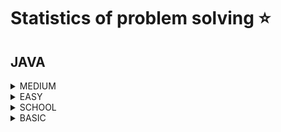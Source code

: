 # Statistics of problem solving ⭐
## JAVA
<details>
<summary>MEDIUM</summary>

|Name|Problem|Solution|Time Complexity|Space complexity
|---|---|---|---|---|
|Majority Element|https://practice.geeksforgeeks.org/problems/majority-element-1587115620/1?utm_source=geeksforgeeks&utm_medium=ml_article_practice_tab&utm_campaign=article_practice_tab|<a href='https://github.com/savra/GeeksforGeeks/tree/master/src/main/java/com/hvdbs/savra/geeksforgeeks/solution/JAVA/MajorityElement.JAVA'>Majority Element</a>|$O(N)$|$O(N)$
</details>
<details>
<summary>EASY</summary>

|Name|Problem|Solution|Time Complexity|Space complexity
|---|---|---|---|---|
|BigInteger Multiply|https://practice.geeksforgeeks.org/problems/biginteger-multiply/1?page=1&status[]=unsolved&sortBy=accuracy|<a href='https://github.com/savra/GeeksforGeeks/tree/master/src/main/java/com/hvdbs/savra/geeksforgeeks/solution/JAVA/BigIntegerMultiply.JAVA'>BigInteger Multiply</a>|$not specified$|$not specified$
|Binary matrix having maximum number of 1s|https://practice.geeksforgeeks.org/problems/binary-matrix-having-maximum-number-of-1s--170647/1?page=1&category=Binary%20Search&difficulty=School,Basic,Easy&status=unsolved&sortBy=accuracy|<a href='https://github.com/savra/GeeksforGeeks/tree/master/src/main/java/com/hvdbs/savra/geeksforgeeks/solution/JAVA/BinaryMatrixHavingMaximumNumberOf1s.JAVA'>Binary matrix having maximum number of 1s</a>|$not specified$|$not specified$
|Common elements|https://practice.geeksforgeeks.org/problems/common-elements1132/1?utm_source=gfg&utm_medium=article&utm_campaign=bottom_sticky_on_article|<a href='https://github.com/savra/GeeksforGeeks/tree/master/src/main/java/com/hvdbs/savra/geeksforgeeks/solution/JAVA/CommonElements.JAVA'>Common elements</a>|$O(N)$|$O(N)$
|Delete without head pointer|https://practice.geeksforgeeks.org/problems/delete-without-head-pointer/1?page=1&difficulty[]=-2&difficulty[]=-1&difficulty[]=0&status[]=unsolved&category[]=Linked%20List&sortBy=accuracy|<a href='https://github.com/savra/GeeksforGeeks/tree/master/src/main/java/com/hvdbs/savra/geeksforgeeks/solution/JAVA/DeleteWithoutHeadPointer.JAVA'>Delete without head pointer</a>|$not specified$|$not specified$
|Deque Implementations|https://practice.geeksforgeeks.org/problems/deque-implementations/1?page=1&difficulty[]=0&status[]=unsolved&category[]=Queue&sortBy=accuracy|<a href='https://github.com/savra/GeeksforGeeks/tree/master/src/main/java/com/hvdbs/savra/geeksforgeeks/solution/JAVA/DequeImplementations.JAVA'>Deque Implementations</a>|$not specified$|$not specified$
|Equilibrium Point|https://practice.geeksforgeeks.org/problems/equilibrium-point-1587115620/1?utm_source=gfg&utm_medium=article&utm_campaign=bottom_sticky_on_article|<a href='https://github.com/savra/GeeksforGeeks/tree/master/src/main/java/com/hvdbs/savra/geeksforgeeks/solution/JAVA/EquilibriumPoint.JAVA'>Equilibrium Point</a>|$O(N)$|$O(1)$
|Find the Highest number|https://practice.geeksforgeeks.org/problems/find-the-highest-number2259/1?page=1&category=Binary%20Search&difficulty=School,Basic,Easy&status=unsolved&sortBy=accuracy|<a href='https://github.com/savra/GeeksforGeeks/tree/master/src/main/java/com/hvdbs/savra/geeksforgeeks/solution/JAVA/FindTheHighestNumber.JAVA'>Find the Highest number</a>|$not specified$|$not specified$
|First negative integer in every window of size k|https://practice.geeksforgeeks.org/problems/first-negative-integer-in-every-window-of-size-k3345/1?page=1&difficulty[]=0&status[]=unsolved&category[]=Queue&sortBy=accuracy|<a href='https://github.com/savra/GeeksforGeeks/tree/master/src/main/java/com/hvdbs/savra/geeksforgeeks/solution/JAVA/FirstNegativeIntegerInEveryWindowOfSizeK.JAVA'>First negative integer in every window of size k</a>|$not specified$|$not specified$
|Generate Binary Numbers|https://practice.geeksforgeeks.org/problems/generate-binary-numbers-1587115620/1?page=1&difficulty[]=0&status[]=unsolved&category[]=Queue&sortBy=accuracy|<a href='https://github.com/savra/GeeksforGeeks/tree/master/src/main/java/com/hvdbs/savra/geeksforgeeks/solution/JAVA/GenerateBinaryNumbers.JAVA'>Generate Binary Numbers</a>|$O(N * LogN)$|$O(1)$
|Insert an Element at the Bottom of a Stack|https://practice.geeksforgeeks.org/problems/insert-an-element-at-the-bottom-of-a-stack/1?page=1&difficulty[]=0&status[]=unsolved&category[]=Stack&sortBy=accuracy|<a href='https://github.com/savra/GeeksforGeeks/tree/master/src/main/java/com/hvdbs/savra/geeksforgeeks/solution/JAVA/InsertAnElementAtTheBottomOfAStack.JAVA'>Insert an Element at the Bottom of a Stack</a>|$not specified$|$not specified$
|Leaders in an array|https://practice.geeksforgeeks.org/problems/leaders-in-an-array-1587115620/1?utm_source=gfg&utm_medium=article&utm_campaign=bottom_sticky_on_article|<a href='https://github.com/savra/GeeksforGeeks/tree/master/src/main/java/com/hvdbs/savra/geeksforgeeks/solution/JAVA/LeadersInAnArray.JAVA'>Leaders in an array</a>|$O(N)$|$O(1)$
|Maximum Diamonds|https://practice.geeksforgeeks.org/problems/chinky-and-diamonds3340/1?page=1&difficulty[]=0&status[]=unsolved&category[]=Queue&sortBy=accuracy|<a href='https://github.com/savra/GeeksforGeeks/tree/master/src/main/java/com/hvdbs/savra/geeksforgeeks/solution/JAVA/MaximumDiamonds.JAVA'>Maximum Diamonds</a>|$not specified$|$not specified$
|Max Level Sum in Binary Tree|https://practice.geeksforgeeks.org/problems/max-level-sum-in-binary-tree--170647/1?page=1&category=Binary%20Search&difficulty=School,Basic,Easy&status=unsolved&sortBy=accuracy|<a href='https://github.com/savra/GeeksforGeeks/tree/master/src/main/java/com/hvdbs/savra/geeksforgeeks/solution/JAVA/MaxLevelSumInBinaryTree.JAVA'>Max Level Sum in Binary Tree</a>|$not specified$|$not specified$
|Minimum Cost of ropes|https://practice.geeksforgeeks.org/problems/minimum-cost-of-ropes-1587115620/1?page=1&difficulty[]=0&status[]=unsolved&category[]=Queue&sortBy=accuracy|<a href='https://github.com/savra/GeeksforGeeks/tree/master/src/main/java/com/hvdbs/savra/geeksforgeeks/solution/JAVA/MinimumCostOfRopes.JAVA'>Minimum Cost of ropes</a>|$not specified$|$not specified$
|Occurence of an integer in a Linked List|https://practice.geeksforgeeks.org/problems/occurence-of-an-integer-in-a-linked-list/1?page=1&difficulty[]=0&status[]=unsolved&category[]=Linked%20List&sortBy=accuracy|<a href='https://github.com/savra/GeeksforGeeks/tree/master/src/main/java/com/hvdbs/savra/geeksforgeeks/solution/JAVA/OccurenceOfAnIntegerInALinkedList.JAVA'>Occurence of an integer in a Linked List</a>|$not specified$|$not specified$
|Operations on PriorityQueue|https://practice.geeksforgeeks.org/problems/operations-on-priorityqueue/1?page=1&difficulty[]=0&status[]=unsolved&category[]=Queue&sortBy=accuracy|<a href='https://github.com/savra/GeeksforGeeks/tree/master/src/main/java/com/hvdbs/savra/geeksforgeeks/solution/JAVA/OperationsOnPriorityQueue.JAVA'>Operations on PriorityQueue</a>|$not specified$|$not specified$
|Queue using stack|https://practice.geeksforgeeks.org/problems/queue-using-stack/1?page=1&difficulty[]=0&status[]=unsolved&category[]=Queue&sortBy=accuracy|<a href='https://github.com/savra/GeeksforGeeks/tree/master/src/main/java/com/hvdbs/savra/geeksforgeeks/solution/JAVA/QueueUsingStack.JAVA'>Queue using stack</a>|$not specified$|$not specified$
|Queue using two Stacks|https://practice.geeksforgeeks.org/problems/queue-using-two-stacks/1?page=1&difficulty[]=0&status[]=unsolved&category[]=Queue&sortBy=accuracy|<a href='https://github.com/savra/GeeksforGeeks/tree/master/src/main/java/com/hvdbs/savra/geeksforgeeks/solution/JAVA/QueueUsingTwoStacks.JAVA'>Queue using two Stacks</a>|$not specified$|$not specified$
|Reverse a linked list|https://practice.geeksforgeeks.org/problems/reverse-a-linked-list/1?page=1&difficulty[]=-2&difficulty[]=-1&difficulty[]=0&status[]=unsolved&category[]=Linked%20List&sortBy=accuracy|<a href='https://github.com/savra/GeeksforGeeks/tree/master/src/main/java/com/hvdbs/savra/geeksforgeeks/solution/JAVA/ReverseALinkedList.JAVA'>Reverse a linked list</a>|$not specified$|$not specified$
|Reverse First K elements of Queue|https://practice.geeksforgeeks.org/problems/reverse-first-k-elements-of-queue/1?page=1&difficulty[]=0&status[]=unsolved&category[]=Queue&sortBy=accuracy|<a href='https://github.com/savra/GeeksforGeeks/tree/master/src/main/java/com/hvdbs/savra/geeksforgeeks/solution/JAVA/ReverseFirstKElementsOfQueue.JAVA'>Reverse First K elements of Queue</a>|$not specified$|$not specified$
|Stack using two queues|https://practice.geeksforgeeks.org/problems/stack-using-two-queues/1?page=1&difficulty[]=0&status[]=unsolved&category[]=Queue&sortBy=accuracy|<a href='https://github.com/savra/GeeksforGeeks/tree/master/src/main/java/com/hvdbs/savra/geeksforgeeks/solution/JAVA/StackUsingTwoQueues.JAVA'>Stack using two queues</a>|$not specified$|$not specified$
</details>
<details>
<summary>SCHOOL</summary>

|Name|Problem|Solution|Time Complexity|Space complexity
|---|---|---|---|---|
|Addition of Two Numbers|https://practice.geeksforgeeks.org/problems/addition-of-two-numbers0812/1?page=1&difficulty[]=-2&sortBy=accuracy|<a href='https://github.com/savra/GeeksforGeeks/tree/master/src/main/java/com/hvdbs/savra/geeksforgeeks/solution/JAVA/AdditionOfTwoNumbers.JAVA'>Addition of Two Numbers</a>|$not specified$|$not specified$
|Addition of two square matrices|https://practice.geeksforgeeks.org/problems/addition-of-two-square-matrices4916/1?page=3&difficulty[]=-2&category[]=Data%20Structures&category[]=Arrays&sortBy=submissions|<a href='https://github.com/savra/GeeksforGeeks/tree/master/src/main/java/com/hvdbs/savra/geeksforgeeks/solution/JAVA/AdditionOfTwoSquareMatrices.JAVA'>Addition of two square matrices</a>|$O(N^2)$|$O(1)$
|Area of Rectangle, Right Angled Triangle and Circle|https://practice.geeksforgeeks.org/problems/area-of-rectange-right-angled-triangle-and-circle2600/1?page=3&difficulty[]=-2&status[]=unsolved&status[]=attempted&sortBy=submissions|<a href='https://github.com/savra/GeeksforGeeks/tree/master/src/main/java/com/hvdbs/savra/geeksforgeeks/solution/JAVA/AreaOfRectangleRightAngledTriangleAndCircle.JAVA'>Area of Rectangle, Right Angled Triangle and Circle</a>|$O(1)$|$O(1)$
|Armstrong Numbers|https://practice.geeksforgeeks.org/problems/armstrong-numbers2727/1?page=1&difficulty[]=-2&status[]=unsolved&status[]=attempted&sortBy=submissions|<a href='https://github.com/savra/GeeksforGeeks/tree/master/src/main/java/com/hvdbs/savra/geeksforgeeks/solution/JAVA/ArmstrongNumbers.JAVA'>Armstrong Numbers</a>|$O(1)$|$O(1)$
|Arrays (Sum of array)|https://practice.geeksforgeeks.org/problems/c-arrays-sum-of-array-set-14805/1?page=1&difficulty[]=-2&category[]=Data%20Structures&category[]=Arrays&sortBy=submissions|<a href='https://github.com/savra/GeeksforGeeks/tree/master/src/main/java/com/hvdbs/savra/geeksforgeeks/solution/JAVA/ArraysSumOfArray.JAVA'>Arrays (Sum of array)</a>|$not specified$|$not specified$
|At least two greater elements|https://practice.geeksforgeeks.org/problems/at-least-two-greater-elements4625/1?page=1&difficulty[]=-2&category[]=Data%20Structures&category[]=Arrays&sortBy=submissions|<a href='https://github.com/savra/GeeksforGeeks/tree/master/src/main/java/com/hvdbs/savra/geeksforgeeks/solution/JAVA/AtLeastTwoGreaterElements.JAVA'>At least two greater elements</a>|$not specified$|$not specified$
|Automorphic Number|https://practice.geeksforgeeks.org/problems/automorphic-number4721/1?page=3&difficulty[]=-2&status[]=unsolved&status[]=attempted&sortBy=submissions|<a href='https://github.com/savra/GeeksforGeeks/tree/master/src/main/java/com/hvdbs/savra/geeksforgeeks/solution/JAVA/AutomorphicNumber.JAVA'>Automorphic Number</a>|$O(1)$|$O(1)$
|Average in a stream|https://practice.geeksforgeeks.org/problems/average4856/1?page=2&difficulty[]=-2&category[]=Data%20Structures&category[]=Arrays&sortBy=submissions|<a href='https://github.com/savra/GeeksforGeeks/tree/master/src/main/java/com/hvdbs/savra/geeksforgeeks/solution/JAVA/AverageInAstream.JAVA'>Average in a stream</a>|$not specified$|$not specified$
|Binary representation|https://practice.geeksforgeeks.org/problems/binary-representation5003/1?page=3&difficulty[]=-2&category[]=Data%20Structures&category[]=Arrays&sortBy=submissions|<a href='https://github.com/savra/GeeksforGeeks/tree/master/src/main/java/com/hvdbs/savra/geeksforgeeks/solution/JAVA/BinaryRepresentation.JAVA'>Binary representation</a>|$O(N)$|$O(1)$
|Check for Binary|https://practice.geeksforgeeks.org/problems/check-for-binary/1?page=1&difficulty[]=-2&category[]=Data%20Structures&category[]=Arrays&sortBy=submissions|<a href='https://github.com/savra/GeeksforGeeks/tree/master/src/main/java/com/hvdbs/savra/geeksforgeeks/solution/JAVA/CheckForBinary.JAVA'>Check for Binary</a>|$not specified$|$not specified$
|Check String|https://practice.geeksforgeeks.org/problems/check-string1818/1?page=2&difficulty[]=-2&category[]=Data%20Structures&category[]=Arrays&sortBy=submissions|<a href='https://github.com/savra/GeeksforGeeks/tree/master/src/main/java/com/hvdbs/savra/geeksforgeeks/solution/JAVA/CheckString.JAVA'>Check String</a>|$O(|S|)$|$O(1)$
|C++ if-else (Decision Making)|https://practice.geeksforgeeks.org/problems/c-if-else-decision-making4138/1?page=1&difficulty[]=-2&status[]=unsolved&status[]=attempted&sortBy=submissions|<a href='https://github.com/savra/GeeksforGeeks/tree/master/src/main/java/com/hvdbs/savra/geeksforgeeks/solution/JAVA/CIfElseDecisionMaking.JAVA'>C++ if-else (Decision Making)</a>|$O(1)$|$O(1)$
|C++ Input / Output|https://practice.geeksforgeeks.org/problems/c-input-output2432/1?page=1&difficulty[]=-2&status[]=unsolved&status[]=attempted&sortBy=submissions|<a href='https://github.com/savra/GeeksforGeeks/tree/master/src/main/java/com/hvdbs/savra/geeksforgeeks/solution/JAVA/CInputOutput.JAVA'>C++ Input / Output</a>|$O(1)$|$O(1)$
|Combinational Logic|https://practice.geeksforgeeks.org/problems/combinational-logic1908/1?page=3&difficulty[]=-2&category[]=Data%20Structures&category[]=Arrays&sortBy=submissions|<a href='https://github.com/savra/GeeksforGeeks/tree/master/src/main/java/com/hvdbs/savra/geeksforgeeks/solution/JAVA/CombinationalLogic.JAVA'>Combinational Logic</a>|$O(1)$|$O(1)$
|Compete the skills|https://practice.geeksforgeeks.org/problems/compete-the-skills5807/1?page=2&difficulty[]=-2&category[]=Data%20Structures&category[]=Arrays&sortBy=submissions|<a href='https://github.com/savra/GeeksforGeeks/tree/master/src/main/java/com/hvdbs/savra/geeksforgeeks/solution/JAVA/CompeteTheSkills.JAVA'>Compete the skills</a>|$O(1)$|$O(1)$
|Convert a list of characters into a String|https://practice.geeksforgeeks.org/problems/convert-a-list-of-characters-into-a-string5142/1?page=2&difficulty[]=-2&category[]=Data%20Structures&category[]=Arrays&sortBy=submissions|<a href='https://github.com/savra/GeeksforGeeks/tree/master/src/main/java/com/hvdbs/savra/geeksforgeeks/solution/JAVA/ConvertAListOfCharactersIntoAString.JAVA'>Convert a list of characters into a String</a>|$not specified$|$not specified$
|Convert String to LowerCase|https://practice.geeksforgeeks.org/problems/java-convert-string-to-lowercase2313/1?page=1&difficulty[]=-2&category[]=Data%20Structures&category[]=Arrays&sortBy=submissions|<a href='https://github.com/savra/GeeksforGeeks/tree/master/src/main/java/com/hvdbs/savra/geeksforgeeks/solution/JAVA/ConvertStringToLowerCase.JAVA'>Convert String to LowerCase</a>|$not specified$|$not specified$
|C++ Operators (Relational) | Set 2|https://practice.geeksforgeeks.org/problems/c-operators-relational-set-21407/1?page=2&difficulty[]=-2&status[]=unsolved&status[]=attempted&sortBy=submissions|<a href='https://github.com/savra/GeeksforGeeks/tree/master/src/main/java/com/hvdbs/savra/geeksforgeeks/solution/JAVA/COperatorsRelationalSet2.JAVA'>C++ Operators (Relational) | Set 2</a>|$O(1)$|$O(1)$
|Count Digits|https://practice.geeksforgeeks.org/problems/count-digits5716/1?page=1&difficulty[]=-2&status[]=unsolved&status[]=attempted&sortBy=submissions|<a href='https://github.com/savra/GeeksforGeeks/tree/master/src/main/java/com/hvdbs/savra/geeksforgeeks/solution/JAVA/CountDigits.JAVA'>Count Digits</a>|$O(LogN)$|$O(1)$
|Count of camel case characters|https://practice.geeksforgeeks.org/problems/find-the-camel3348/1?page=2&difficulty[]=-2&category[]=Data%20Structures&category[]=Arrays&sortBy=submissions|<a href='https://github.com/savra/GeeksforGeeks/tree/master/src/main/java/com/hvdbs/savra/geeksforgeeks/solution/JAVA/CountOfCamelCaseCharacters.JAVA'>Count of camel case characters</a>|$not specified$|$not specified$
|Count of smaller elements|https://practice.geeksforgeeks.org/problems/count-of-smaller-elements5947/1?page=1&difficulty[]=-2&category[]=Data%20Structures&category[]=Arrays&sortBy=submissions|<a href='https://github.com/savra/GeeksforGeeks/tree/master/src/main/java/com/hvdbs/savra/geeksforgeeks/solution/JAVA/CountOfSmallerElements.JAVA'>Count of smaller elements</a>|$not specified$|$not specified$
|Count type of Characters|https://practice.geeksforgeeks.org/problems/count-type-of-characters3635/1?page=3&difficulty[]=-2&category[]=Data%20Structures&category[]=Arrays&sortBy=submissions|<a href='https://github.com/savra/GeeksforGeeks/tree/master/src/main/java/com/hvdbs/savra/geeksforgeeks/solution/JAVA/CountTypeOfCharacters.JAVA'>Count type of Characters</a>|$O(N)$|$O(1)$
|C++ Strings|https://practice.geeksforgeeks.org/problems/c-strings4609/1?page=2&difficulty[]=-2&category[]=Data%20Structures&category[]=Arrays&sortBy=submissions|<a href='https://github.com/savra/GeeksforGeeks/tree/master/src/main/java/com/hvdbs/savra/geeksforgeeks/solution/JAVA/CStrings.JAVA'>C++ Strings</a>|$not specified$|$not specified$
|C++ Switch Case Statement|https://practice.geeksforgeeks.org/problems/c-switch-case-statement5900/1?page=1&difficulty[]=-2&status[]=unsolved&status[]=attempted&sortBy=submissions|<a href='https://github.com/savra/GeeksforGeeks/tree/master/src/main/java/com/hvdbs/savra/geeksforgeeks/solution/JAVA/CSwitchCaseStatement.JAVA'>C++ Switch Case Statement</a>|$O(1)$|$O(1)$
|Delete alternate characters|https://practice.geeksforgeeks.org/problems/java-delete-alternate-characters4036/1?page=2&difficulty[]=-2&category[]=Data%20Structures&category[]=Arrays&sortBy=submissions|<a href='https://github.com/savra/GeeksforGeeks/tree/master/src/main/java/com/hvdbs/savra/geeksforgeeks/solution/JAVA/DeleteAlternateCharacters.JAVA'>Delete alternate characters</a>|$not specified$|$not specified$
|Determine focal length of a spherical mirror|https://practice.geeksforgeeks.org/problems/determine-focal-length-of-a-spherical-mirror5415/1?page=4&difficulty[]=-2&status[]=unsolved&status[]=attempted&sortBy=submissions|<a href='https://github.com/savra/GeeksforGeeks/tree/master/src/main/java/com/hvdbs/savra/geeksforgeeks/solution/JAVA/DetermineFocalLengthOfASphericalMirror.JAVA'>Determine focal length of a spherical mirror</a>|$O(1)$|$O(1)$
|Diagonal sum|https://practice.geeksforgeeks.org/problems/diagonal-sum0158/1?page=3&difficulty[]=-2&category[]=Data%20Structures&category[]=Arrays&sortBy=submissions|<a href='https://github.com/savra/GeeksforGeeks/tree/master/src/main/java/com/hvdbs/savra/geeksforgeeks/solution/JAVA/DiagonalSum.JAVA'>Diagonal sum</a>|$O(N)$|$O(1)$
|Display longest name|https://practice.geeksforgeeks.org/problems/display-longest-name0853/1?page=1&difficulty[]=-2&category[]=Data%20Structures&category[]=Arrays&sortBy=submissions|<a href='https://github.com/savra/GeeksforGeeks/tree/master/src/main/java/com/hvdbs/savra/geeksforgeeks/solution/JAVA/DisplayLongestName.JAVA'>Display longest name</a>|$not specified$|$not specified$
|Distance between 2 points|https://practice.geeksforgeeks.org/problems/distance-between-2-points3200/1?page=3&difficulty[]=-2&status[]=unsolved&status[]=attempted&sortBy=submissions|<a href='https://github.com/savra/GeeksforGeeks/tree/master/src/main/java/com/hvdbs/savra/geeksforgeeks/solution/JAVA/DistanceBetween2Points.JAVA'>Distance between 2 points</a>|$O(1)$|$O(1)$
|Even Odd Sum|https://practice.geeksforgeeks.org/problems/even-odd-sum5450/1?page=3&difficulty[]=-2&status[]=unsolved&status[]=attempted&sortBy=submissions|<a href='https://github.com/savra/GeeksforGeeks/tree/master/src/main/java/com/hvdbs/savra/geeksforgeeks/solution/JAVA/EvenOddSum.JAVA'>Even Odd Sum</a>|$O(N)$|$O(1)$
|Extract the integers|https://practice.geeksforgeeks.org/problems/extract-the-integers4428/1?page=3&difficulty[]=-2&category[]=Data%20Structures&category[]=Arrays&sortBy=submissions|<a href='https://github.com/savra/GeeksforGeeks/tree/master/src/main/java/com/hvdbs/savra/geeksforgeeks/solution/JAVA/ExtractTheIntegers.JAVA'>Extract the integers</a>|$O(N)$|$O(N)$
|Fascinating Number|https://practice.geeksforgeeks.org/problems/fascinating-number3751/1?page=2&difficulty[]=-2&category[]=Data%20Structures&category[]=Arrays&sortBy=submissions|<a href='https://github.com/savra/GeeksforGeeks/tree/master/src/main/java/com/hvdbs/savra/geeksforgeeks/solution/JAVA/FascinatingNumber.JAVA'>Fascinating Number</a>|$O(1)$|$O(1)$
|Find difference between sum of diagonals|https://practice.geeksforgeeks.org/problems/find-difference-between-sum-of-diagonals1554/1?page=3&difficulty[]=-2&category[]=Data%20Structures&category[]=Arrays&sortBy=submissions|<a href='https://github.com/savra/GeeksforGeeks/tree/master/src/main/java/com/hvdbs/savra/geeksforgeeks/solution/JAVA/FindDifferenceBetweenSumOfDiagonals.JAVA'>Find difference between sum of diagonals</a>|$O(N)$|$O(1)$
|Find Index|https://practice.geeksforgeeks.org/problems/find-index4752/1?page=1&difficulty[]=-2&category[]=Data%20Structures&category[]=Arrays&sortBy=submissions|<a href='https://github.com/savra/GeeksforGeeks/tree/master/src/main/java/com/hvdbs/savra/geeksforgeeks/solution/JAVA/FindIndex.JAVA'>Find Index</a>|$not specified$|$not specified$
|Find the median|https://practice.geeksforgeeks.org/problems/find-the-median0527/1?page=1&difficulty[]=-2&status[]=unsolved&status[]=attempted&sortBy=submissions|<a href='https://github.com/savra/GeeksforGeeks/tree/master/src/main/java/com/hvdbs/savra/geeksforgeeks/solution/JAVA/FindTheMedian.JAVA'>Find the median</a>|$O(N * LogN)$|$O(1)$
|1s Complement|https://practice.geeksforgeeks.org/problems/1s-complement2819/1?page=3&difficulty[]=-2&category[]=Data%20Structures&category[]=Arrays&sortBy=submissions|<a href='https://github.com/savra/GeeksforGeeks/tree/master/src/main/java/com/hvdbs/savra/geeksforgeeks/solution/JAVA/FirstComplement.JAVA'>1s Complement</a>|$O(N)$|$O(N)$
|Front-Back Transformation - copy|https://practice.geeksforgeeks.org/problems/front-back-transformation1659/1?page=3&difficulty[]=-2&category[]=Data%20Structures&category[]=Arrays&sortBy=submissions|<a href='https://github.com/savra/GeeksforGeeks/tree/master/src/main/java/com/hvdbs/savra/geeksforgeeks/solution/JAVA/FrontBackTransformationCopy.JAVA'>Front-Back Transformation - copy</a>|$O(N)$|$O(N)$
|Full Prime|https://practice.geeksforgeeks.org/problems/full-prime2659/1?page=2&difficulty[]=-2&status[]=unsolved&status[]=attempted&sortBy=submissions|<a href='https://github.com/savra/GeeksforGeeks/tree/master/src/main/java/com/hvdbs/savra/geeksforgeeks/solution/JAVA/FullPrime.JAVA'>Full Prime</a>|$O(LogN)$|$O(1)$
|GCD of two numbers|https://practice.geeksforgeeks.org/problems/gcd-of-two-numbers3459/1?page=1&difficulty[]=-2&status[]=unsolved&status[]=attempted&sortBy=submissions|<a href='https://github.com/savra/GeeksforGeeks/tree/master/src/main/java/com/hvdbs/savra/geeksforgeeks/solution/JAVA/GcdOfTwoNumbers.JAVA'>GCD of two numbers</a>|$O(Log(Min(a, b)))$|$O(1)$
|Greatest of three numbers|https://practice.geeksforgeeks.org/problems/greatest-of-three-numbers2520/1?page=2&difficulty[]=-2&status[]=unsolved&status[]=attempted&sortBy=submissions|<a href='https://github.com/savra/GeeksforGeeks/tree/master/src/main/java/com/hvdbs/savra/geeksforgeeks/solution/JAVA/GreatestOfThreeNumbers.JAVA'>Greatest of three numbers</a>|$O(1)$|$O(1)$
|12 hour clock addition|https://practice.geeksforgeeks.org/problems/12-hour-clock-addition1206/1?page=3&difficulty[]=-2&status[]=unsolved&status[]=attempted&sortBy=submissions|<a href='https://github.com/savra/GeeksforGeeks/tree/master/src/main/java/com/hvdbs/savra/geeksforgeeks/solution/JAVA/HourClockAddition.JAVA'>12 hour clock addition</a>|$not specified$|$not specified$
|12 hour clock Multiplication|https://practice.geeksforgeeks.org/problems/12-hour-clock-multiplication4709/1?page=4&difficulty[]=-2&status[]=unsolved&status[]=attempted&sortBy=submissions|<a href='https://github.com/savra/GeeksforGeeks/tree/master/src/main/java/com/hvdbs/savra/geeksforgeeks/solution/JAVA/HourClockMultiplication.JAVA'>12 hour clock Multiplication</a>|$O(1)$|$O(1)$
|12 hour clock subtraction|https://practice.geeksforgeeks.org/problems/12-hour-clock-subtraction1708/1?page=3&difficulty[]=-2&status[]=unsolved&status[]=attempted&sortBy=submissions|<a href='https://github.com/savra/GeeksforGeeks/tree/master/src/main/java/com/hvdbs/savra/geeksforgeeks/solution/JAVA/HourClockSubtraction.JAVA'>12 hour clock subtraction</a>|$not specified$|$not specified$
|Identical Matrices|https://practice.geeksforgeeks.org/problems/identical-matrices1042/1?page=3&difficulty[]=-2&category[]=Data%20Structures&category[]=Arrays&sortBy=submissions|<a href='https://github.com/savra/GeeksforGeeks/tree/master/src/main/java/com/hvdbs/savra/geeksforgeeks/solution/JAVA/IdenticalMatrices.JAVA'>Identical Matrices</a>|$O(N^2)$|$O(1)$
|if-else (Decision Making)|https://practice.geeksforgeeks.org/problems/java-if-else-decision-making0924/1?page=1&difficulty[]=-2&status[]=unsolved&status[]=attempted&sortBy=submissions|<a href='https://github.com/savra/GeeksforGeeks/tree/master/src/main/java/com/hvdbs/savra/geeksforgeeks/solution/JAVA/ifElseDecisionMaking.JAVA'>if-else (Decision Making)</a>|$O(1)$|$O(1)$
|Java Abstract keyword|https://practice.geeksforgeeks.org/problems/java-abstract-keyword/1?page=4&difficulty[]=-2&status[]=unsolved&status[]=attempted&sortBy=submissions|<a href='https://github.com/savra/GeeksforGeeks/tree/master/src/main/java/com/hvdbs/savra/geeksforgeeks/solution/JAVA/JavaAbstractKeyword.JAVA'>Java Abstract keyword</a>|$O(1)$|$O(1)$
|Java Arrays | Set 1|https://practice.geeksforgeeks.org/problems/java-arrays-set-11354/1?page=2&difficulty[]=-2&category[]=Data%20Structures&category[]=Arrays&sortBy=submissions|<a href='https://github.com/savra/GeeksforGeeks/tree/master/src/main/java/com/hvdbs/savra/geeksforgeeks/solution/JAVA/JavaArraysSet1.JAVA'>Java Arrays | Set 1</a>|$not specified$|$not specified$
|Java Basic Data Types|https://practice.geeksforgeeks.org/problems/java-basic-data-types0041/1?page=2&difficulty[]=-2&status[]=unsolved&status[]=attempted&sortBy=submissions|<a href='https://github.com/savra/GeeksforGeeks/tree/master/src/main/java/com/hvdbs/savra/geeksforgeeks/solution/JAVA/JavaBasicDataTypes.JAVA'>Java Basic Data Types</a>|$not specified$|$not specified$
|Java Classes Introduction|https://practice.geeksforgeeks.org/problems/java-classes-introduction/1?page=3&difficulty[]=-2&status[]=unsolved&status[]=attempted&sortBy=submissions|<a href='https://github.com/savra/GeeksforGeeks/tree/master/src/main/java/com/hvdbs/savra/geeksforgeeks/solution/JAVA/JavaClassesIntroduction.JAVA'>Java Classes Introduction</a>|$not specified$|$not specified$
|Java Hello World|https://practice.geeksforgeeks.org/problems/java-hello-world4004/1?page=1&difficulty[]=-2&sortBy=accuracy|<a href='https://github.com/savra/GeeksforGeeks/tree/master/src/main/java/com/hvdbs/savra/geeksforgeeks/solution/JAVA/JavaHelloWorld.JAVA'>Java Hello World</a>|$not specified$|$not specified$
|Java Inheritance|https://practice.geeksforgeeks.org/problems/java-inheritance/1?page=2&difficulty[]=-2&status[]=unsolved&status[]=attempted&sortBy=submissions|<a href='https://github.com/savra/GeeksforGeeks/tree/master/src/main/java/com/hvdbs/savra/geeksforgeeks/solution/JAVA/JavaInheritance.JAVA'>Java Inheritance</a>|$not specified$|$not specified$
|Java Input/Output|https://practice.geeksforgeeks.org/problems/java-inputoutput0118/1?page=2&difficulty[]=-2&status[]=unsolved&status[]=attempted&sortBy=submissions|<a href='https://github.com/savra/GeeksforGeeks/tree/master/src/main/java/com/hvdbs/savra/geeksforgeeks/solution/JAVA/JavaInputOutput.JAVA'>Java Input/Output</a>|$O(1)$|$O(1)$
|Java loops | Set 1|https://practice.geeksforgeeks.org/problems/java-loops-set-11726/1?page=2&difficulty[]=-2&status[]=unsolved&status[]=attempted&sortBy=submissions|<a href='https://github.com/savra/GeeksforGeeks/tree/master/src/main/java/com/hvdbs/savra/geeksforgeeks/solution/JAVA/JavaLoopsSet1.JAVA'>Java loops | Set 1</a>|$O(N)$|$O(N)$
|Java Operators(Relational) | Set - 2|https://practice.geeksforgeeks.org/problems/java-operatorsrelational-set-22338/1?page=3&difficulty[]=-2&status[]=unsolved&status[]=attempted&sortBy=submissions|<a href='https://github.com/savra/GeeksforGeeks/tree/master/src/main/java/com/hvdbs/savra/geeksforgeeks/solution/JAVA/JavaOperatorsRelationalSet2.JAVA'>Java Operators(Relational) | Set - 2</a>|$O(1)$|$O(1)$
|Java Override|https://practice.geeksforgeeks.org/problems/java-override/1?page=3&difficulty[]=-2&status[]=unsolved&status[]=attempted&sortBy=submissions|<a href='https://github.com/savra/GeeksforGeeks/tree/master/src/main/java/com/hvdbs/savra/geeksforgeeks/solution/JAVA/JavaOverride.JAVA'>Java Override</a>|$O(1)$|$O(1)$
|Java Strings | Set 1|https://practice.geeksforgeeks.org/problems/java-strings-set-15112/1?page=2&difficulty[]=-2&category[]=Data%20Structures&category[]=Arrays&sortBy=submissions|<a href='https://github.com/savra/GeeksforGeeks/tree/master/src/main/java/com/hvdbs/savra/geeksforgeeks/solution/JAVA/JavaStringsSet1.JAVA'>Java Strings | Set 1</a>|$not specified$|$not specified$
|Java Substring|https://practice.geeksforgeeks.org/problems/java-substring5058/1?page=3&difficulty[]=-2&category[]=Data%20Structures&category[]=Arrays&sortBy=submissions|<a href='https://github.com/savra/GeeksforGeeks/tree/master/src/main/java/com/hvdbs/savra/geeksforgeeks/solution/JAVA/JavaSubstring.JAVA'>Java Substring</a>|$not specified$|$not specified$
|Java Switch Case statement|https://practice.geeksforgeeks.org/problems/java-switch-case-statement3529/1?page=1&difficulty[]=-2&status[]=unsolved&status[]=attempted&sortBy=submissions|<a href='https://github.com/savra/GeeksforGeeks/tree/master/src/main/java/com/hvdbs/savra/geeksforgeeks/solution/JAVA/JavaSwitchCaseStatement.JAVA'>Java Switch Case statement</a>|$O(1)$|$O(1)$
|Lower case to upper case|https://practice.geeksforgeeks.org/problems/lower-case-to-upper-case3410/1?page=2&difficulty[]=-2&category[]=Data%20Structures&category[]=Arrays&sortBy=submissions|<a href='https://github.com/savra/GeeksforGeeks/tree/master/src/main/java/com/hvdbs/savra/geeksforgeeks/solution/JAVA/LowerCaseToUpperCase.JAVA'>Lower case to upper case</a>|$not specified$|$not specified$
|Mean|https://practice.geeksforgeeks.org/problems/mean0021/1?page=2&difficulty[]=-2&status[]=unsolved&status[]=attempted&sortBy=submissions|<a href='https://github.com/savra/GeeksforGeeks/tree/master/src/main/java/com/hvdbs/savra/geeksforgeeks/solution/JAVA/Mean.JAVA'>Mean</a>|$O(N)$|$O(1)$
|Multiplication Table|https://practice.geeksforgeeks.org/problems/print-table0303/1?page=1&difficulty[]=-2&status[]=unsolved&status[]=attempted&sortBy=submissions|<a href='https://github.com/savra/GeeksforGeeks/tree/master/src/main/java/com/hvdbs/savra/geeksforgeeks/solution/JAVA/MultiplicationTable.JAVA'>Multiplication Table</a>|$O(1)$|$O(1)$
|Multiply Array|https://practice.geeksforgeeks.org/problems/multiply-array-1658312632/1?page=2&difficulty[]=-2&status[]=unsolved&status[]=attempted&sortBy=submissions|<a href='https://github.com/savra/GeeksforGeeks/tree/master/src/main/java/com/hvdbs/savra/geeksforgeeks/solution/JAVA/MultiplyArray.JAVA'>Multiply Array</a>|$O(N)$|$O(1)$
|Multiply Matrices|https://practice.geeksforgeeks.org/problems/multiply-matrices/1?page=2&difficulty[]=-2&category[]=Data%20Structures&category[]=Arrays&sortBy=submissions|<a href='https://github.com/savra/GeeksforGeeks/tree/master/src/main/java/com/hvdbs/savra/geeksforgeeks/solution/JAVA/MultiplyMatrices.JAVA'>Multiply Matrices</a>|$not specified$|$not specified$
|nPr|https://practice.geeksforgeeks.org/problems/npr4253/1?page=1&difficulty[]=-2&status[]=unsolved&status[]=attempted&sortBy=submissions|<a href='https://github.com/savra/GeeksforGeeks/tree/master/src/main/java/com/hvdbs/savra/geeksforgeeks/solution/JAVA/nPr.JAVA'>nPr</a>|$O(N)$|$O(N)$
|Number Pattern|https://practice.geeksforgeeks.org/problems/number-pattern0517/1?page=4&difficulty[]=-2&status[]=unsolved&status[]=attempted&sortBy=submissions|<a href='https://github.com/savra/GeeksforGeeks/tree/master/src/main/java/com/hvdbs/savra/geeksforgeeks/solution/JAVA/NumberPattern.JAVA'>Number Pattern</a>|$O(N^2)$|$O(N)$
|Odd or Even|https://practice.geeksforgeeks.org/problems/odd-or-even3618/1?page=1&difficulty[]=-2&category[]=Data%20Structures&category[]=Arrays&sortBy=submissions|<a href='https://github.com/savra/GeeksforGeeks/tree/master/src/main/java/com/hvdbs/savra/geeksforgeeks/solution/JAVA/OddOrEven.JAVA'>Odd or Even</a>|$not specified$|$not specified$
|Palindrome|https://practice.geeksforgeeks.org/problems/palindrome0746/1?page=1&difficulty[]=-2&status[]=unsolved&status[]=attempted&sortBy=submissions|<a href='https://github.com/savra/GeeksforGeeks/tree/master/src/main/java/com/hvdbs/savra/geeksforgeeks/solution/JAVA/Palindrome.JAVA'>Palindrome</a>|$O(N)$|$O(N)$
|Palindromic Array|https://practice.geeksforgeeks.org/problems/palindromic-array-1587115620/1?page=1&difficulty[]=-2&category[]=Data%20Structures&category[]=Arrays&sortBy=submissions|<a href='https://github.com/savra/GeeksforGeeks/tree/master/src/main/java/com/hvdbs/savra/geeksforgeeks/solution/JAVA/PalindromicArray.JAVA'>Palindromic Array</a>|$not specified$|$not specified$
|Parallel or Perpendicular?|https://practice.geeksforgeeks.org/problems/parallel-or-perpendicular4257/1?page=4&difficulty[]=-2&status[]=unsolved&status[]=attempted&sortBy=submissions|<a href='https://github.com/savra/GeeksforGeeks/tree/master/src/main/java/com/hvdbs/savra/geeksforgeeks/solution/JAVA/ParallelOrPerpendicular.JAVA'>Parallel or Perpendicular?</a>|$not specified$|$not specified$
|Party of Couples|https://practice.geeksforgeeks.org/problems/alone-in-couple5507/1?page=1&difficulty[]=-2&category[]=Data%20Structures&category[]=Arrays&sortBy=submissions|<a href='https://github.com/savra/GeeksforGeeks/tree/master/src/main/java/com/hvdbs/savra/geeksforgeeks/solution/JAVA/PartyOfCouples.JAVA'>Party of Couples</a>|$not specified$|$not specified$
|Pattern of Strings|https://practice.geeksforgeeks.org/problems/pattern-of-strings3829/1?page=3&difficulty[]=-2&category[]=Data%20Structures&category[]=Arrays&sortBy=submissions|<a href='https://github.com/savra/GeeksforGeeks/tree/master/src/main/java/com/hvdbs/savra/geeksforgeeks/solution/JAVA/PatternOfStrings.JAVA'>Pattern of Strings</a>|$O(N)$|$O(N)$
|Pattern Printing|https://practice.geeksforgeeks.org/problems/pattern-printing1347/1?page=2&difficulty[]=-2&status[]=unsolved&status[]=attempted&sortBy=submissions|<a href='https://github.com/savra/GeeksforGeeks/tree/master/src/main/java/com/hvdbs/savra/geeksforgeeks/solution/JAVA/PatternPrinting.JAVA'>Pattern Printing</a>|$O(N)$|$O(1)$
|Perfect Arrays|https://practice.geeksforgeeks.org/problems/perfect-arrays4645/1?page=1&difficulty[]=-2&category[]=Data%20Structures&category[]=Arrays&sortBy=submissions|<a href='https://github.com/savra/GeeksforGeeks/tree/master/src/main/java/com/hvdbs/savra/geeksforgeeks/solution/JAVA/PerfectArrays.JAVA'>Perfect Arrays</a>|$not specified$|$not specified$
|Perfect Number|https://practice.geeksforgeeks.org/problems/perfect-number3759/1?page=3&difficulty[]=-2&status[]=unsolved&status[]=attempted&sortBy=submissions|<a href='https://github.com/savra/GeeksforGeeks/tree/master/src/main/java/com/hvdbs/savra/geeksforgeeks/solution/JAVA/PerfectNumber.JAVA'>Perfect Number</a>|$O(LogN * N)$|$O(1)$
|Power of Pow | Even Number|https://practice.geeksforgeeks.org/problems/power-of-pow-even-number5440/1?page=2&difficulty[]=-2&status[]=unsolved&status[]=attempted&sortBy=submissions|<a href='https://github.com/savra/GeeksforGeeks/tree/master/src/main/java/com/hvdbs/savra/geeksforgeeks/solution/JAVA/PowerOfPowEvenNumber.JAVA'>Power of Pow | Even Number</a>|$O(N)$|$O(1)$
|Power of Pow | Odd Numbers|https://practice.geeksforgeeks.org/problems/power-of-pow-odd-numbers1103/1?page=2&difficulty[]=-2&status[]=unsolved&status[]=attempted&sortBy=submissions|<a href='https://github.com/savra/GeeksforGeeks/tree/master/src/main/java/com/hvdbs/savra/geeksforgeeks/solution/JAVA/PowerOfPowOddNumbers.JAVA'>Power of Pow | Odd Numbers</a>|$O(N)$|$O(1)$
|Print 1 To N Without Loop|https://practice.geeksforgeeks.org/problems/print-1-to-n-without-using-loops-1587115620/1?page=1&difficulty[]=-2&status[]=unsolved&status[]=attempted&sortBy=submissions|<a href='https://github.com/savra/GeeksforGeeks/tree/master/src/main/java/com/hvdbs/savra/geeksforgeeks/solution/JAVA/Print1ToNWithoutLoop.JAVA'>Print 1 To N Without Loop</a>|$O(N)$|$O(N)$
|Print 1 to n without using loops|https://practice.geeksforgeeks.org/problems/print-1-to-n-without-using-loops3621/1?page=1&difficulty[]=-2&status[]=unsolved&status[]=attempted&sortBy=submissions|<a href='https://github.com/savra/GeeksforGeeks/tree/master/src/main/java/com/hvdbs/savra/geeksforgeeks/solution/JAVA/Print1ToNWithoutUsingLoops.JAVA'>Print 1 to n without using loops</a>|$O(N)$|$O(N)$
|Print alternate elements of an array|https://practice.geeksforgeeks.org/problems/print-alternate-elements-of-an-array/1?page=1&difficulty[]=-2&category[]=Data%20Structures&category[]=Arrays&sortBy=submissions|<a href='https://github.com/savra/GeeksforGeeks/tree/master/src/main/java/com/hvdbs/savra/geeksforgeeks/solution/JAVA/PrintAlternateElementsOfAnArray.JAVA'>Print alternate elements of an array</a>|$not specified$|$not specified$
|Print Elements of Array|https://practice.geeksforgeeks.org/problems/print-elements-of-array4910/1?utm_source=geeksforgeeks&utm_medium=ml_article_practice_tab&utm_campaign=article_practice_tab|<a href='https://github.com/savra/GeeksforGeeks/tree/master/src/main/java/com/hvdbs/savra/geeksforgeeks/solution/JAVA/PrintElementsOfArray.JAVA'>Print Elements of Array</a>|$not specified$|$not specified$
|Print the left element|https://practice.geeksforgeeks.org/problems/print-the-left-element2009/1?page=2&difficulty[]=-2&category[]=Data%20Structures&category[]=Arrays&sortBy=submissions|<a href='https://github.com/savra/GeeksforGeeks/tree/master/src/main/java/com/hvdbs/savra/geeksforgeeks/solution/JAVA/PrintTheLeftElement.JAVA'>Print the left element</a>|$not specified$|$not specified$
|Program to print reciprocal of letters|https://practice.geeksforgeeks.org/problems/program-to-print-reciprocal-of-letters36233623/1?page=3&difficulty[]=-2&category[]=Data%20Structures&category[]=Arrays&sortBy=submissions|<a href='https://github.com/savra/GeeksforGeeks/tree/master/src/main/java/com/hvdbs/savra/geeksforgeeks/solution/JAVA/ProgramToPrintReciprocalOfLetters.JAVA'>Program to print reciprocal of letters</a>|$O(N)$|$O(N)$
|Remainder Evaluation|https://practice.geeksforgeeks.org/problems/remainder-evaluation3755/1?page=1&difficulty[]=-2&sortBy=accuracy|<a href='https://github.com/savra/GeeksforGeeks/tree/master/src/main/java/com/hvdbs/savra/geeksforgeeks/solution/JAVA/RemainderEvaluation.JAVA'>Remainder Evaluation</a>|$not specified$|$not specified$
|Remove characters from alphanumeric string|https://practice.geeksforgeeks.org/problems/remove-characters-from-alphanumeric-string0648/1?page=3&difficulty[]=-2&category[]=Data%20Structures&category[]=Arrays&sortBy=submissions|<a href='https://github.com/savra/GeeksforGeeks/tree/master/src/main/java/com/hvdbs/savra/geeksforgeeks/solution/JAVA/RemoveCharactersFromAlphanumericString.JAVA'>Remove characters from alphanumeric string</a>|$not specified$|$not specified$
|Remove Spaces|https://practice.geeksforgeeks.org/problems/remove-spaces0128/1?page=1&difficulty[]=-2&category[]=Data%20Structures&category[]=Arrays&sortBy=submissions|<a href='https://github.com/savra/GeeksforGeeks/tree/master/src/main/java/com/hvdbs/savra/geeksforgeeks/solution/JAVA/RemoveSpaces.JAVA'>Remove Spaces</a>|$not specified$|$not specified$
|Remove vowels from string|https://practice.geeksforgeeks.org/problems/remove-vowels-from-string1446/1?page=2&difficulty[]=-2&category[]=Data%20Structures&category[]=Arrays&sortBy=submissions|<a href='https://github.com/savra/GeeksforGeeks/tree/master/src/main/java/com/hvdbs/savra/geeksforgeeks/solution/JAVA/RemoveVowelsFromString.JAVA'>Remove vowels from string</a>|$not specified$|$not specified$
|Reverse a String|https://practice.geeksforgeeks.org/problems/java-reverse-a-string0416/1?page=2&difficulty[]=-2&category[]=Data%20Structures&category[]=Arrays&sortBy=submissions|<a href='https://github.com/savra/GeeksforGeeks/tree/master/src/main/java/com/hvdbs/savra/geeksforgeeks/solution/JAVA/ReverseAString.JAVA'>Reverse a String</a>|$not specified$|$not specified$
|Reverse digits|https://practice.geeksforgeeks.org/problems/reverse-digit0316/1?page=1&difficulty[]=-2&status[]=unsolved&status[]=attempted&sortBy=submissions|<a href='https://github.com/savra/GeeksforGeeks/tree/master/src/main/java/com/hvdbs/savra/geeksforgeeks/solution/JAVA/ReverseDigits.JAVA'>Reverse digits</a>|$O(LogN)$|$O(1)$
|Reversing the vowels|https://practice.geeksforgeeks.org/problems/reversing-the-vowels5304/1?page=2&difficulty[]=-2&category[]=Data%20Structures&category[]=Arrays&sortBy=submissions|<a href='https://github.com/savra/GeeksforGeeks/tree/master/src/main/java/com/hvdbs/savra/geeksforgeeks/solution/JAVA/ReversingTheVowels.JAVA'>Reversing the vowels</a>|$not specified$|$not specified$
|Series AP|https://practice.geeksforgeeks.org/problems/series-ap5310/1?page=1&difficulty[]=-2&status[]=unsolved&status[]=attempted&sortBy=submissions|<a href='https://github.com/savra/GeeksforGeeks/tree/master/src/main/java/com/hvdbs/savra/geeksforgeeks/solution/JAVA/SeriesAP.JAVA'>Series AP</a>|$O(1)$|$O(1)$
|Simple Interest|https://practice.geeksforgeeks.org/problems/simple-interest3457/1?page=2&difficulty[]=-2&status[]=unsolved&status[]=attempted&sortBy=submissions|<a href='https://github.com/savra/GeeksforGeeks/tree/master/src/main/java/com/hvdbs/savra/geeksforgeeks/solution/JAVA/SimpleInterest.JAVA'>Simple Interest</a>|$O(1)$|$O(1)$
|Smaller and Larger|https://practice.geeksforgeeks.org/problems/smaller-and-larger4005/1?page=2&difficulty[]=-2&category[]=Data%20Structures&category[]=Arrays&sortBy=submissions|<a href='https://github.com/savra/GeeksforGeeks/tree/master/src/main/java/com/hvdbs/savra/geeksforgeeks/solution/JAVA/SmallerAndLarger.JAVA'>Smaller and Larger</a>|$not specified$|$not specified$
|Small Factorial|https://practice.geeksforgeeks.org/problems/small-factorial0854/1?page=2&difficulty[]=-2&status[]=unsolved&status[]=attempted&sortBy=submissions|<a href='https://github.com/savra/GeeksforGeeks/tree/master/src/main/java/com/hvdbs/savra/geeksforgeeks/solution/JAVA/SmallFactorial.JAVA'>Small Factorial</a>|$O(N)$|$O(1)$
|Split Strings|https://practice.geeksforgeeks.org/problems/split-strings5211/1?page=3&difficulty[]=-2&category[]=Data%20Structures&category[]=Arrays&sortBy=submissions|<a href='https://github.com/savra/GeeksforGeeks/tree/master/src/main/java/com/hvdbs/savra/geeksforgeeks/solution/JAVA/SplitStrings.JAVA'>Split Strings</a>|$O(N)$|$O(N)$
|Sum of an AP|https://practice.geeksforgeeks.org/problems/sum-of-an-ap1025/1?page=3&difficulty[]=-2&status[]=unsolved&status[]=attempted&sortBy=submissions|<a href='https://github.com/savra/GeeksforGeeks/tree/master/src/main/java/com/hvdbs/savra/geeksforgeeks/solution/JAVA/SumOfAnAP.JAVA'>Sum of an AP</a>|$O(N)$|$O(1)$
|Sum of Array|https://practice.geeksforgeeks.org/problems/sum-of-array2326/1?page=1&difficulty[]=-2&category[]=Data%20Structures&category[]=Arrays&sortBy=submissions|<a href='https://github.com/savra/GeeksforGeeks/tree/master/src/main/java/com/hvdbs/savra/geeksforgeeks/solution/JAVA/SumOfArray.JAVA'>Sum of Array</a>|$not specified$|$not specified$
|Sum of Array Elements|https://practice.geeksforgeeks.org/problems/sum-of-array-elements2502/1?page=1&difficulty[]=-2&category[]=Data%20Structures&category[]=Arrays&sortBy=submissions|<a href='https://github.com/savra/GeeksforGeeks/tree/master/src/main/java/com/hvdbs/savra/geeksforgeeks/solution/JAVA/SumOfArrayElements.JAVA'>Sum of Array Elements</a>|$not specified$|$not specified$
|Sum of Digit is Pallindrome or not|https://practice.geeksforgeeks.org/problems/sum-of-digit-is-pallindrome-or-not2751/1?page=1&difficulty[]=-2&status[]=unsolved&status[]=attempted&sortBy=submissions|<a href='https://github.com/savra/GeeksforGeeks/tree/master/src/main/java/com/hvdbs/savra/geeksforgeeks/solution/JAVA/SumOfDigitIsPallindromeOrNot.JAVA'>Sum of Digit is Pallindrome or not</a>|$O(LogN)$|$O(LogN)$
|Sum Of Digits|https://practice.geeksforgeeks.org/problems/sum-of-digits1742/1?page=1&difficulty[]=-2&status[]=unsolved&status[]=attempted&sortBy=submissions|<a href='https://github.com/savra/GeeksforGeeks/tree/master/src/main/java/com/hvdbs/savra/geeksforgeeks/solution/JAVA/SumOfDigits.JAVA'>Sum Of Digits</a>|$O(LogN)$|$O(1)$
|Sum of elements in a matrix|https://practice.geeksforgeeks.org/problems/sum-of-elements-in-a-matrix2000/1?page=2&difficulty[]=-2&category[]=Data%20Structures&category[]=Arrays&sortBy=submissions|<a href='https://github.com/savra/GeeksforGeeks/tree/master/src/main/java/com/hvdbs/savra/geeksforgeeks/solution/JAVA/SumOfElementsInAMatrix.JAVA'>Sum of elements in a matrix</a>|$not specified$|$not specified$
|Sum of GP|https://practice.geeksforgeeks.org/problems/sum-of-gp2120/1?page=3&difficulty[]=-2&status[]=unsolved&status[]=attempted&sortBy=submissions|<a href='https://github.com/savra/GeeksforGeeks/tree/master/src/main/java/com/hvdbs/savra/geeksforgeeks/solution/JAVA/SumOfGP.JAVA'>Sum of GP</a>|$O(N)$|$O(1)$
|Sum of odd and even elements|https://practice.geeksforgeeks.org/problems/sum-of-odd-and-even-elements3033/1?page=3&difficulty[]=-2&status[]=unsolved&status[]=attempted&sortBy=submissions|<a href='https://github.com/savra/GeeksforGeeks/tree/master/src/main/java/com/hvdbs/savra/geeksforgeeks/solution/JAVA/SumOfOddAndEvenElements.JAVA'>Sum of odd and even elements</a>|$O(N)$|$O(1)$
|Sum of Series|https://practice.geeksforgeeks.org/problems/sum-of-series2811/1?page=1&difficulty|<a href='https://github.com/savra/GeeksforGeeks/tree/master/src/main/java/com/hvdbs/savra/geeksforgeeks/solution/JAVA/SumOfSeries.JAVA'>Sum of Series</a>|$not specified$|$not specified$
|Surface Area and Volume of Cuboid|https://practice.geeksforgeeks.org/problems/surface-area-and-volume-of-cuboid0522/1?page=3&difficulty[]=-2&status[]=unsolved&status[]=attempted&sortBy=submissions|<a href='https://github.com/savra/GeeksforGeeks/tree/master/src/main/java/com/hvdbs/savra/geeksforgeeks/solution/JAVA/SurfaceAreaAndVolumeOfCuboid.JAVA'>Surface Area and Volume of Cuboid</a>|$not specified$|$not specified$
|Swap kth elements|https://practice.geeksforgeeks.org/problems/swap-kth-elements5500/1?page=1&difficulty[]=-2&category[]=Data%20Structures&category[]=Arrays&sortBy=submissions|<a href='https://github.com/savra/GeeksforGeeks/tree/master/src/main/java/com/hvdbs/savra/geeksforgeeks/solution/JAVA/SwapKthElements.JAVA'>Swap kth elements</a>|$not specified$|$not specified$
|Swap two numbers|https://practice.geeksforgeeks.org/problems/swap-two-numbers3844/1?page=1&difficulty[]=-2&status[]=unsolved&status[]=attempted&sortBy=submissions|<a href='https://github.com/savra/GeeksforGeeks/tree/master/src/main/java/com/hvdbs/savra/geeksforgeeks/solution/JAVA/SwapTwoNumbers.JAVA'>Swap two numbers</a>|$not specified$|$not specified$
|The dice problem|https://practice.geeksforgeeks.org/problems/the-dice-problem2316/1?page=1&difficulty[]=-2&status[]=unsolved&status[]=attempted&sortBy=submissions|<a href='https://github.com/savra/GeeksforGeeks/tree/master/src/main/java/com/hvdbs/savra/geeksforgeeks/solution/JAVA/TheDiceProblem.JAVA'>The dice problem</a>|$O(1)$|$O(1)$
|Triangle shrinking downwards|https://practice.geeksforgeeks.org/problems/triangle-shrinking-downwards0459/1?page=3&difficulty[]=-2&category[]=Data%20Structures&category[]=Arrays&sortBy=submissions|<a href='https://github.com/savra/GeeksforGeeks/tree/master/src/main/java/com/hvdbs/savra/geeksforgeeks/solution/JAVA/TriangleShrinkingDownwards.JAVA'>Triangle shrinking downwards</a>|$O(N^2)$|$O(N)$
|Upper case conversion|https://practice.geeksforgeeks.org/problems/upper-case-conversion5419/1?page=2&difficulty[]=-2&category[]=Data%20Structures&category[]=Arrays&sortBy=submissions|<a href='https://github.com/savra/GeeksforGeeks/tree/master/src/main/java/com/hvdbs/savra/geeksforgeeks/solution/JAVA/UpperCaseConversion.JAVA'>Upper case conversion</a>|$not specified$|$not specified$
|Value equal to index value|https://practice.geeksforgeeks.org/problems/value-equal-to-index-value1330/1?page=1&difficulty[]=-2&category[]=Data%20Structures&category[]=Arrays&sortBy=submissions|<a href='https://github.com/savra/GeeksforGeeks/tree/master/src/main/java/com/hvdbs/savra/geeksforgeeks/solution/JAVA/ValueEqualToIndexValue.JAVA'>Value equal to index value</a>|$not specified$|$not specified$
|Vowel or Not|https://practice.geeksforgeeks.org/problems/vowel-or-not0831/1?page=1&difficulty[]=-2&status[]=unsolved&status[]=attempted&sortBy=submissions|<a href='https://github.com/savra/GeeksforGeeks/tree/master/src/main/java/com/hvdbs/savra/geeksforgeeks/solution/JAVA/VowelOrNot.JAVA'>Vowel or Not</a>|$O(1)$|$O(1)$
</details>
<details>
<summary>BASIC</summary>

|Name|Problem|Solution|Time Complexity|Space complexity
|---|---|---|---|---|
|Binary Search|https://practice.geeksforgeeks.org/problems/binary-search-1587115620/1?utm_source=gfg&utm_medium=article&utm_campaign=bottom_sticky_on_article|<a href='https://github.com/savra/GeeksforGeeks/tree/master/src/main/java/com/hvdbs/savra/geeksforgeeks/solution/JAVA/BinarySearch.JAVA'>Binary Search</a>|$O(LogN)$|$O(1)$
|Bit Difference|https://practice.geeksforgeeks.org/problems/bit-difference-1587115620/1?page=1&difficulty[]=-1&status[]=unsolved&sortBy=accuracy|<a href='https://github.com/savra/GeeksforGeeks/tree/master/src/main/java/com/hvdbs/savra/geeksforgeeks/solution/JAVA/BitDifference.JAVA'>Bit Difference</a>|$not specified$|$not specified$
|Check If Circular Linked List|https://practice.geeksforgeeks.org/problems/circular-linked-list/1?page=1&difficulty[]=-1&status[]=unsolved&category[]=Linked%20List&sortBy=accuracy|<a href='https://github.com/savra/GeeksforGeeks/tree/master/src/main/java/com/hvdbs/savra/geeksforgeeks/solution/JAVA/CheckIfCircularLinkedList.JAVA'>Check If Circular Linked List</a>|$O(N)$|$O(1)$
|Count Leaves in Binary Tree|https://practice.geeksforgeeks.org/problems/count-leaves-in-binary-tree/1?page=1&difficulty[]=-1&status[]=unsolved&sortBy=accuracy|<a href='https://github.com/savra/GeeksforGeeks/tree/master/src/main/java/com/hvdbs/savra/geeksforgeeks/solution/JAVA/CountLeavesInBinaryTree.JAVA'>Count Leaves in Binary Tree</a>|$O(N)$|$O(N)$
|Count nodes of linked list|https://practice.geeksforgeeks.org/problems/count-nodes-of-linked-list/1?page=1&difficulty[]=-1&status[]=unsolved&sortBy=accuracy|<a href='https://github.com/savra/GeeksforGeeks/tree/master/src/main/java/com/hvdbs/savra/geeksforgeeks/solution/JAVA/CountNodesOfLinkedList.JAVA'>Count nodes of linked list</a>|$O(N)$|$O(1)$
|Count zeros in a sorted matrix|https://practice.geeksforgeeks.org/problems/count-zeros-in-a-sorted-matrix/1?page=1&difficulty[]=-1&status[]=unsolved&sortBy=accuracy|<a href='https://github.com/savra/GeeksforGeeks/tree/master/src/main/java/com/hvdbs/savra/geeksforgeeks/solution/JAVA/CountZerosInASortedMatrix.JAVA'>Count zeros in a sorted matrix</a>|$O(N^2)$|$O(1)$
|Delete Alternate Nodes|https://practice.geeksforgeeks.org/problems/delete-alternate-nodes/1?page=1&difficulty[]=-1&status[]=unsolved&category[]=Linked%20List&sortBy=accuracy|<a href='https://github.com/savra/GeeksforGeeks/tree/master/src/main/java/com/hvdbs/savra/geeksforgeeks/solution/JAVA/DeleteAlternateNodes.JAVA'>Delete Alternate Nodes</a>|$not specified$|$not specified$
|Delete node in Doubly Linked List|https://practice.geeksforgeeks.org/problems/delete-node-in-doubly-linked-list/1?page=1&difficulty[]=-1&status[]=unsolved&category[]=Linked%20List&sortBy=accuracy|<a href='https://github.com/savra/GeeksforGeeks/tree/master/src/main/java/com/hvdbs/savra/geeksforgeeks/solution/JAVA/DeleteNodeInDoublyLinkedList.JAVA'>Delete node in Doubly Linked List</a>|$not specified$|$not specified$
|Find minimum and maximum element in an array|https://practice.geeksforgeeks.org/problems/find-minimum-and-maximum-element-in-an-array4428/1?page=1&difficulty[]=-1&category[]=Data%20Structures&category[]=Arrays&sortBy=submissions|<a href='https://github.com/savra/GeeksforGeeks/tree/master/src/main/java/com/hvdbs/savra/geeksforgeeks/solution/JAVA/FindMinimumAndMaximumElementInAnArray.JAVA'>Find minimum and maximum element in an array</a>|$O(N)$|$O(1)$
|Find n/k th node in Linked list|https://practice.geeksforgeeks.org/problems/find-nk-th-node-in-linked-list/1?page=1&difficulty[]=-1&status[]=unsolved&category[]=Linked%20List&sortBy=accuracy|<a href='https://github.com/savra/GeeksforGeeks/tree/master/src/main/java/com/hvdbs/savra/geeksforgeeks/solution/JAVA/FindNkThNodeInLinkedList.JAVA'>Find n/k th node in Linked list</a>|$not specified$|$not specified$
|Find the Sum of Last N nodes of the Linked List|https://practice.geeksforgeeks.org/problems/find-the-sum-of-last-n-nodes-of-the-linked-list/1?page=1&difficulty[]=-1&status[]=unsolved&category[]=Linked%20List&sortBy=accuracy|<a href='https://github.com/savra/GeeksforGeeks/tree/master/src/main/java/com/hvdbs/savra/geeksforgeeks/solution/JAVA/FindTheSumOfLastNNodesOfTheLinkedList.JAVA'>Find the Sum of Last N nodes of the Linked List</a>|$O(N)$|$O(1)$
|Game with nos|https://practice.geeksforgeeks.org/problems/game-with-nos3123/1?page=1&difficulty[]=-1&status[]=unsolved&sortBy=accuracy|<a href='https://github.com/savra/GeeksforGeeks/tree/master/src/main/java/com/hvdbs/savra/geeksforgeeks/solution/JAVA/GameWithNos.JAVA'>Game with nos</a>|$O(N)$|$O(N)$
|Identical Linked Lists|https://practice.geeksforgeeks.org/problems/identical-linked-lists/1?page=1&difficulty[]=-1&status[]=unsolved&category[]=Linked%20List&sortBy=accuracy|<a href='https://github.com/savra/GeeksforGeeks/tree/master/src/main/java/com/hvdbs/savra/geeksforgeeks/solution/JAVA/IdenticalLinkedLists.JAVA'>Identical Linked Lists</a>|$not specified$|$not specified$
|Immediate Smaller Element|https://practice.geeksforgeeks.org/problems/immediate-smaller-element1142/1?page=1&difficulty[]=-1&status[]=unsolved&category[]=Stack&sortBy=accuracy|<a href='https://github.com/savra/GeeksforGeeks/tree/master/src/main/java/com/hvdbs/savra/geeksforgeeks/solution/JAVA/ImmediateSmallerElement.JAVA'>Immediate Smaller Element</a>|$O(N)$|$O(1)$
|Implement Queue using array|https://practice.geeksforgeeks.org/problems/implement-queue-using-array/1?page=1&difficulty[]=-1&status[]=unsolved&category[]=Queue&sortBy=accuracy|<a href='https://github.com/savra/GeeksforGeeks/tree/master/src/main/java/com/hvdbs/savra/geeksforgeeks/solution/JAVA/ImplementQueueUsingArray.JAVA'>Implement Queue using array</a>|$not specified$|$not specified$
|Implement Queue using Linked List|https://practice.geeksforgeeks.org/problems/implement-queue-using-linked-list|<a href='https://github.com/savra/GeeksforGeeks/tree/master/src/main/java/com/hvdbs/savra/geeksforgeeks/solution/JAVA/ImplementQueueUsingLinkedList.JAVA'>Implement Queue using Linked List</a>|$not specified$|$not specified$
|Implement stack using array|https://practice.geeksforgeeks.org/problems/implement-stack-using-array/1?page=1&difficulty[]=-1&status[]=unsolved&category[]=Stack&sortBy=accuracy|<a href='https://github.com/savra/GeeksforGeeks/tree/master/src/main/java/com/hvdbs/savra/geeksforgeeks/solution/JAVA/ImplementStackUsingArray.JAVA'>Implement stack using array</a>|$not specified$|$not specified$
|Implement Stack using Linked List|https://practice.geeksforgeeks.org/problems/implement-stack-using-linked-list/1?page=1&difficulty[]=-1&status[]=unsolved&category[]=Linked%20List&sortBy=accuracy|<a href='https://github.com/savra/GeeksforGeeks/tree/master/src/main/java/com/hvdbs/savra/geeksforgeeks/solution/JAVA/ImplementStackUsingLinkedList.JAVA'>Implement Stack using Linked List</a>|$not specified$|$not specified$
|Insert in Middle of Linked List|https://practice.geeksforgeeks.org/problems/insert-in-middle-of-linked-list/1?page=1&difficulty[]=-1&status[]=unsolved&category[]=Linked%20List&sortBy=accuracy|<a href='https://github.com/savra/GeeksforGeeks/tree/master/src/main/java/com/hvdbs/savra/geeksforgeeks/solution/JAVA/InsertInMiddleOfLinkedList.JAVA'>Insert in Middle of Linked List</a>|$not specified$|$not specified$
|Java Generic Class|https://practice.geeksforgeeks.org/problems/java-generic-class/1?page=1&difficulty[]=-1&status[]=unsolved&sortBy=accuracy|<a href='https://github.com/savra/GeeksforGeeks/tree/master/src/main/java/com/hvdbs/savra/geeksforgeeks/solution/JAVA/JavaGenericClass.JAVA'>Java Generic Class</a>|$not specified$|$not specified$
|Linked List Insertion|https://practice.geeksforgeeks.org/problems/linked-list-insertion-1587115620/1?page=1&difficulty[]=-1&status[]=unsolved&category[]=Linked%20List&sortBy=accuracy|<a href='https://github.com/savra/GeeksforGeeks/tree/master/src/main/java/com/hvdbs/savra/geeksforgeeks/solution/JAVA/LinkedListInsertion.JAVA'>Linked List Insertion</a>|$not specified$|$not specified$
|Linked List Length Even or Odd?|https://practice.geeksforgeeks.org/problems/linked-list-length-even-or-odd/1?page=1&difficulty[]=-1&status[]=unsolved&category[]=Linked%20List&sortBy=accuracy|<a href='https://github.com/savra/GeeksforGeeks/tree/master/src/main/java/com/hvdbs/savra/geeksforgeeks/solution/JAVA/LinkedListLengthEvenOrOdd.JAVA'>Linked List Length Even or Odd?</a>|$O(N)$|$O(1)$
|Magical String[Duplicate Problem]|https://practice.geeksforgeeks.org/problems/magical-string3653/1?page=1&difficulty[]=-1&status[]=unsolved&sortBy=accuracy|<a href='https://github.com/savra/GeeksforGeeks/tree/master/src/main/java/com/hvdbs/savra/geeksforgeeks/solution/JAVA/MagicalStringDuplicateProblem.JAVA'>Magical String[Duplicate Problem]</a>|$O(N)$|$O(N)$
|Matching Pair|https://practice.geeksforgeeks.org/problems/matching-pair5320/1?page=1&difficulty[]=-1&status[]=unsolved&sortBy=accuracy|<a href='https://github.com/savra/GeeksforGeeks/tree/master/src/main/java/com/hvdbs/savra/geeksforgeeks/solution/JAVA/MatchingPair.JAVA'>Matching Pair</a>|$not specified$|$not specified$
|Midori and chocolates|https://practice.geeksforgeeks.org/problems/midori-and-chocolates2438/1?page=1&difficulty[]=-1&status[]=unsolved&sortBy=accuracy|<a href='https://github.com/savra/GeeksforGeeks/tree/master/src/main/java/com/hvdbs/savra/geeksforgeeks/solution/JAVA/MidoriAndChocolates.JAVA'>Midori and chocolates</a>|$O(1)$|$O(1)$
|Modular Node|https://practice.geeksforgeeks.org/problems/modular-node/1?page=1&difficulty[]=-1&status[]=unsolved&category[]=Linked%20List&sortBy=accuracy|<a href='https://github.com/savra/GeeksforGeeks/tree/master/src/main/java/com/hvdbs/savra/geeksforgeeks/solution/JAVA/ModularNode.JAVA'>Modular Node</a>|$not specified$|$not specified$
|Node at a given index in linked list|https://practice.geeksforgeeks.org/problems/node-at-a-given-index-in-linked-list/1?page=1&difficulty[]=-1&status[]=unsolved&category[]=Linked%20List&sortBy=accuracy|<a href='https://github.com/savra/GeeksforGeeks/tree/master/src/main/java/com/hvdbs/savra/geeksforgeeks/solution/JAVA/NodeAtAGivenIndexInLinkedList.JAVA'>Node at a given index in linked list</a>|$O(N)$|$O(1)$
|Pairwise Consecutive Elements|https://practice.geeksforgeeks.org/problems/pairwise-consecutive-elements/1?page=1&difficulty[]=-1&status[]=unsolved&category[]=Stack&sortBy=accuracy|<a href='https://github.com/savra/GeeksforGeeks/tree/master/src/main/java/com/hvdbs/savra/geeksforgeeks/solution/JAVA/PairwiseConsecutiveElements.JAVA'>Pairwise Consecutive Elements</a>|$not specified$|$not specified$
|Pattern 13|https://practice.geeksforgeeks.org/problems/triangle-pattern-1661718712/1?page=1&difficulty[]=-1&status[]=unsolved&sortBy=accuracy|<a href='https://github.com/savra/GeeksforGeeks/tree/master/src/main/java/com/hvdbs/savra/geeksforgeeks/solution/JAVA/Pattern13.JAVA'>Pattern 13</a>|$not specified$|$not specified$
|Play With OR|https://practice.geeksforgeeks.org/problems/play-with-or5515/1?page=1&difficulty[]=-1&status[]=unsolved&sortBy=accuracy|<a href='https://github.com/savra/GeeksforGeeks/tree/master/src/main/java/com/hvdbs/savra/geeksforgeeks/solution/JAVA/PlayWithOR.JAVA'>Play With OR</a>|$not specified$|$not specified$
|Postorder Traversal|https://practice.geeksforgeeks.org/problems/postorder-traversal/1?page=1&difficulty[]=-1&status[]=unsolved&sortBy=accuracy|<a href='https://github.com/savra/GeeksforGeeks/tree/master/src/main/java/com/hvdbs/savra/geeksforgeeks/solution/JAVA/PostorderTraversal.JAVA'>Postorder Traversal</a>|$not specified$|$not specified$
|Preorder Traversal|https://practice.geeksforgeeks.org/problems/preorder-traversal/1?page=1&difficulty[]=-1&status[]=unsolved&category[]=Stack&sortBy=accuracy|<a href='https://github.com/savra/GeeksforGeeks/tree/master/src/main/java/com/hvdbs/savra/geeksforgeeks/solution/JAVA/PreorderTraversal.JAVA'>Preorder Traversal</a>|$not specified$|$not specified$
|Print first letter of every word in the string|https://practice.geeksforgeeks.org/problems/print-first-letter-of-every-word-in-the-string3632/1?page=1&difficulty[]=-1&status[]=unsolved&sortBy=accuracy|<a href='https://github.com/savra/GeeksforGeeks/tree/master/src/main/java/com/hvdbs/savra/geeksforgeeks/solution/JAVA/PrintFirstLetterOfEveryWordInTheString.JAVA'>Print first letter of every word in the string</a>|$not specified$|$not specified$
|Print Linked List elements|https://practice.geeksforgeeks.org/problems/print-linked-list-elements/1?page=1&difficulty[]=-1&status[]=unsolved&category[]=Linked%20List&sortBy=accuracy|<a href='https://github.com/savra/GeeksforGeeks/tree/master/src/main/java/com/hvdbs/savra/geeksforgeeks/solution/JAVA/PrintLinkedListElements.JAVA'>Print Linked List elements</a>|$not specified$|$not specified$
|Queue Push & Pop|https://practice.geeksforgeeks.org/problems/queue-designer/1?page=1&difficulty[]=-1&status[]=unsolved&sortBy=accuracy|<a href='https://github.com/savra/GeeksforGeeks/tree/master/src/main/java/com/hvdbs/savra/geeksforgeeks/solution/JAVA/QueuePushPop.JAVA'>Queue Push & Pop</a>|$not specified$|$not specified$
|Queue Reversal|https://practice.geeksforgeeks.org/problems/queue-reversal/1?page=1&difficulty[]=-1&status[]=unsolved&sortBy=accuracy|<a href='https://github.com/savra/GeeksforGeeks/tree/master/src/main/java/com/hvdbs/savra/geeksforgeeks/solution/JAVA/QueueReversal.JAVA'>Queue Reversal</a>|$O(N)$|$O(N)$
|Red OR Green|https://practice.geeksforgeeks.org/problems/red-or-green5711/1?page=1&difficulty[]=-1&status[]=unsolved&sortBy=accuracy|<a href='https://github.com/savra/GeeksforGeeks/tree/master/src/main/java/com/hvdbs/savra/geeksforgeeks/solution/JAVA/RedOrGreen.JAVA'>Red OR Green</a>|$not specified$|$not specified$
|Reverse a String|https://practice.geeksforgeeks.org/problems/reverse-a-string/1?page=1&difficulty[]=-1&category[]=Data%20Structures&category[]=Arrays&sortBy=submissions|<a href='https://github.com/savra/GeeksforGeeks/tree/master/src/main/java/com/hvdbs/savra/geeksforgeeks/solution/JAVA/ReverseString.JAVA'>Reverse a String</a>|$not specified$|$not specified$
|Searching a number|https://practice.geeksforgeeks.org/problems/searching-a-number0324/1?utm_source=gfg&utm_medium=article&utm_campaign=bottom_sticky_on_article|<a href='https://github.com/savra/GeeksforGeeks/tree/master/src/main/java/com/hvdbs/savra/geeksforgeeks/solution/JAVA/SearchingANumber.JAVA'>Searching a number</a>|$not specified$|$not specified$
|Set kth bit|https://practice.geeksforgeeks.org/problems/set-kth-bit3724/1?page=1&difficulty[]=-1&status[]=unsolved&sortBy=accuracy|<a href='https://github.com/savra/GeeksforGeeks/tree/master/src/main/java/com/hvdbs/savra/geeksforgeeks/solution/JAVA/SetKthBit.JAVA'>Set kth bit</a>|$not specified$|$not specified$
|Size of Binary Tree|https://practice.geeksforgeeks.org/problems/size-of-binary-tree/1?page=1&difficulty[]=-1&status[]=unsolved&sortBy=accuracy|<a href='https://github.com/savra/GeeksforGeeks/tree/master/src/main/java/com/hvdbs/savra/geeksforgeeks/solution/JAVA/SizeOfBinaryTree.JAVA'>Size of Binary Tree</a>|$not specified$|$not specified$
|Stack designer|https://practice.geeksforgeeks.org/problems/stack-designer/1?page=1&difficulty[]=-1&status[]=unsolved&sortBy=accuracy|<a href='https://github.com/savra/GeeksforGeeks/tree/master/src/main/java/com/hvdbs/savra/geeksforgeeks/solution/JAVA/StackDesigner.JAVA'>Stack designer</a>|$not specified$|$not specified$
|Sum of Binary Tree|https://practice.geeksforgeeks.org/problems/sum-of-binary-tree/1?page=1&difficulty[]=-1&status[]=unsolved&sortBy=accuracy|<a href='https://github.com/savra/GeeksforGeeks/tree/master/src/main/java/com/hvdbs/savra/geeksforgeeks/solution/JAVA/SumOfBinaryTree.JAVA'>Sum of Binary Tree</a>|$O(N)$|$O(N)$
|Union of two arrays|https://practice.geeksforgeeks.org/problems/union-of-two-arrays3538/1?page=1&difficulty[]=-1&category[]=Data%20Structures&category[]=Arrays&sortBy=submissions|<a href='https://github.com/savra/GeeksforGeeks/tree/master/src/main/java/com/hvdbs/savra/geeksforgeeks/solution/JAVA/UnionOfTwoArrays.JAVA'>Union of two arrays</a>|$O(N + M)$|$O(N + M)$
</details>